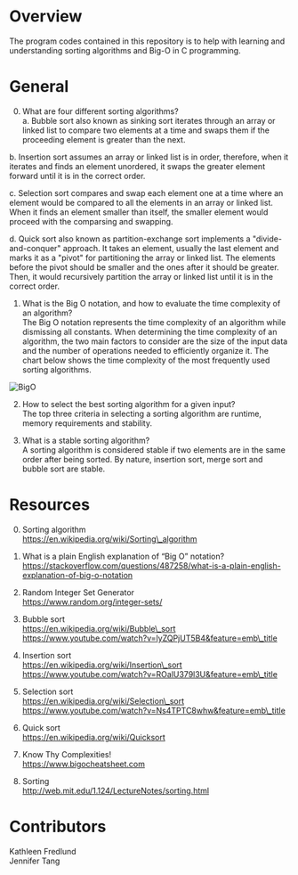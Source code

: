 # Overview #
The program codes contained in this repository is to help with learning and understanding sorting algorithms and Big-O in C programming.  

# General #
0. What are four different sorting algorithms?  
a. Bubble sort also known as sinking sort iterates through an array or linked list to compare two elements at a time and swaps them if the proceeding element is greater than the next.  

b. Insertion sort assumes an array or linked list is in order, therefore, when it iterates and finds an element unordered, it swaps the greater element forward until it is in the correct order.  

c. Selection sort compares and swap each element one at a time where an element would be compared to all the elements in an array or linked list.  When it finds an element smaller than itself, the smaller element would proceed with the comparsing and swapping.  

d. Quick sort also known as partition-exchange sort implements a "divide-and-conquer" approach.  It takes an element, usually the last element and marks it as a "pivot" for partitioning the array or linked list.  The elements before the pivot should be smaller and the ones after it should be greater.  Then, it would recursively partition the array or linked list until it is in the correct order.  

1. What is the Big O notation, and how to evaluate the time complexity of an algorithm?  
The Big O notation represents the time complexity of an algorithm while dismissing all constants.  When determining the time complexity of an algorithm, the two main factors to consider are the size of the input data and the number of operations needed to efficiently organize it.  The chart below shows the time complexity of the most frequently used sorting algorithms.  

![BigO](https://i.imgur.com/9tql5Cs.png)  

2. How to select the best sorting algorithm for a given input?  
The top three criteria in selecting a sorting algorithm are runtime, memory requirements and stability.  

3. What is a stable sorting algorithm?  
A sorting algorithm is considered stable if two elements are in the same order after being sorted.  By nature, insertion sort, merge sort and bubble sort are stable.  

# Resources #
0. Sorting algorithm  
https://en.wikipedia.org/wiki/Sorting\_algorithm  

1. What is a plain English explanation of “Big O” notation?  
https://stackoverflow.com/questions/487258/what-is-a-plain-english-explanation-of-big-o-notation  

2. Random Integer Set Generator  
https://www.random.org/integer-sets/  

3. Bubble sort  
https://en.wikipedia.org/wiki/Bubble\_sort  
https://www.youtube.com/watch?v=lyZQPjUT5B4&feature=emb\_title  

4. Insertion sort  
https://en.wikipedia.org/wiki/Insertion\_sort  
https://www.youtube.com/watch?v=ROalU379l3U&feature=emb\_title  

5. Selection sort  
https://en.wikipedia.org/wiki/Selection\_sort  
https://www.youtube.com/watch?v=Ns4TPTC8whw&feature=emb\_title  

6. Quick sort  
https://en.wikipedia.org/wiki/Quicksort  

7. Know Thy Complexities!  
https://www.bigocheatsheet.com  

8. Sorting  
http://web.mit.edu/1.124/LectureNotes/sorting.html  

# Contributors #
Kathleen Fredlund  
Jennifer Tang  
